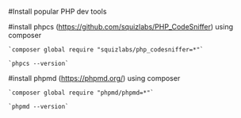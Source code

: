 #Install popular PHP dev tools

#install phpcs (<https://github.com/squizlabs/PHP_CodeSniffer>) using composer

    `composer global require "squizlabs/php_codesniffer=*"`

    `phpcs --version`

#install phpmd (<https://phpmd.org/>) using composer

    `composer global require "phpmd/phpmd=*"`

    `phpmd --version`